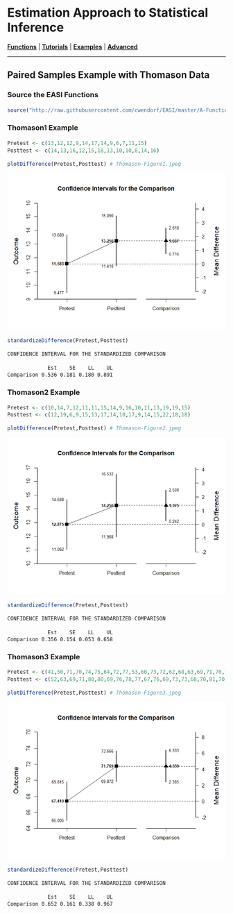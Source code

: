# Estimation Approach to Statistical Inference

[**Functions**](../../A-Functions) | 
[**Tutorials**](../../B-Tutorials) | 
[**Examples**](../../C-Examples) | 
[**Advanced**](../../D-Advanced)

---

## Paired Samples Example with Thomason Data

### Source the EASI Functions

```r
source("http://raw.githubusercontent.com/cwendorf/EASI/master/A-Functions/EASI-Functions.R")
```

### Thomason1 Example

```r
Pretest <- c(13,12,12,9,14,17,14,9,6,7,11,15)
Posttest <- c(14,13,16,12,15,18,13,10,10,8,14,16)
```
```r
plotDifference(Pretest,Posttest) # Thomason-Figure1.jpeg
```
<kbd><img src="Thomason-Figure1.jpeg"></kbd>
```r
standardizeDifference(Pretest,Posttest)
```
```
CONFIDENCE INTERVAL FOR THE STANDARDIZED COMPARISON

             Est    SE    LL    UL
Comparison 0.536 0.181 0.180 0.891
```

### Thomason2 Example

```r
Pretest <- c(10,14,7,12,11,11,15,14,9,16,10,11,13,19,19,15)
Posttest <- c(12,19,6,9,15,13,17,14,10,17,9,14,15,22,18,18)
```
```r
plotDifference(Pretest,Posttest) # Thomason-Figure2.jpeg
```
<kbd><img src="Thomason-Figure2.jpeg"></kbd>
```r
standardizeDifference(Pretest,Posttest)
```
```
CONFIDENCE INTERVAL FOR THE STANDARDIZED COMPARISON

             Est    SE    LL    UL
Comparison 0.356 0.154 0.053 0.658
```

### Thomason3 Example

```r
Pretest <- c(41,50,71,70,74,75,64,72,77,53,60,73,72,62,68,63,69,71,70,70,75,71,76,64,70,65,75,66,70,70,64,72,63,68,64,61,63,76,71)
Posttest <- c(52,63,69,71,80,80,69,76,78,77,67,76,69,73,73,68,70,81,70,76,77,75,69,77,70,76,65,64,72,71,63,78,71,77,67,66,73,75,75)
```
```r
plotDifference(Pretest,Posttest) # Thomason-Figure3.jpeg
```
<kbd><img src="Thomason-Figure3.jpeg"></kbd>
```r
standardizeDifference(Pretest,Posttest)
```
```
CONFIDENCE INTERVAL FOR THE STANDARDIZED COMPARISON

             Est    SE    LL    UL
Comparison 0.652 0.161 0.338 0.967
```
